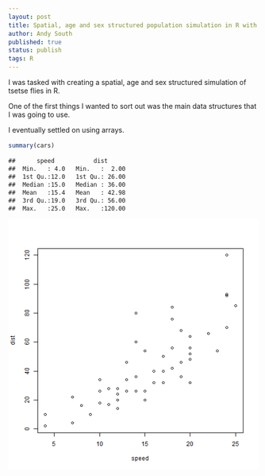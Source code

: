 ```yaml
---
layout: post
title: Spatial, age and sex structured population simulation in R with arrays
author: Andy South
published: true
status: publish
tags: R 
---
```

 
I was tasked with creating a spatial, age and sex structured simulation of tsetse flies in R.
 
One of the first things I wanted to sort out was the main data structures that I was going to use.
 
I eventually settled on using arrays.
 

```r
summary(cars)
```

```
##      speed           dist       
##  Min.   : 4.0   Min.   :  2.00  
##  1st Qu.:12.0   1st Qu.: 26.00  
##  Median :15.0   Median : 36.00  
##  Mean   :15.4   Mean   : 42.98  
##  3rd Qu.:19.0   3rd Qu.: 56.00  
##  Max.   :25.0   Max.   :120.00
```
 
 
 
![plot of chunk unnamed-chunk-2](/figures/unnamed-chunk-2-1.png) 
 
